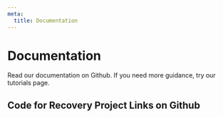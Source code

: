 ```yaml
---
meta:
  title: Documentation
---
```


# Documentation

Read our documentation on Github. If you need more guidance, try our tutorials page.

## Code for Recovery Project Links on Github
